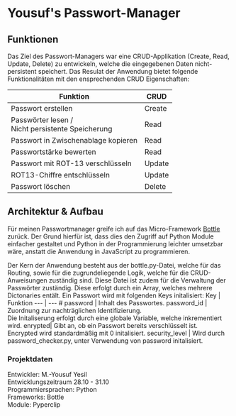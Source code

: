 # Yousuf's Passwort-Manager

## Funktionen

Das Ziel des Passwort-Managers war eine CRUD-Applikation (Create, Read, Update, Delete) zu entwickeln, welche die eingegebenen Daten nicht-persistent speichert.
Das Resulat der Anwendung bietet folgende Funktionalitäten mit den ensprechenden CRUD Eigenschaften:

Funktion | CRUD 
--- | --- 
Passwort erstellen | Create
Passwörter lesen   /<br> Nicht persistente Speicherung | Read
Passwort in Zwischenablage kopieren | Read
Passwortstärke bewerten | Read
Passwort mit ROT-13 verschlüsseln | Update
ROT13-Chiffre entschlüsseln | Update
Passwort löschen | Delete



## Architektur & Aufbau

Für meinen Passwortmanager greife ich auf das Micro-Framework [Bottle](https://github.com/bottlepy/bottle) zurück. Der Grund hierfür ist, dass dies den Zugriff auf Python Module einfacher gestaltet und Python in der Programmierung leichter umsetzbar wäre,
anstatt die Anwendung in JavaScript zu programmieren. 

Der Kern der Anwendung besteht aus der bottle.py-Datei, welche für das Routing, sowie für die zugrundeliegende Logik, welche für die CRUD-Anweisungen zuständig sind.
Diese Datei ist zudem für die Verwaltung der Passwörter zuständig.
Diese erfolgt durch ein Array, welches mehrere Dictonaries entält. Ein Passwort wird mit folgenden Keys initalisiert:
Key | Funktion 
--- | --- #
password | Inhalt des Passwortes.
password_id | Zuordnung zur nachträglichen Identifizierung.<br> Die Initaliserung erfolgt durch eine globale Variable, welche inkrementiert wird.
enrypted| Gibt an, ob ein Passwort bereits verschlüsselt ist. <br> Encrypted wird standardmäßig mit 0 initalisiert.
security_level | Wird durch password_checker.py, unter Verwendung von password initalisiert.



### Projektdaten
Entwickler: M.-Yousuf Yesil <br>
Entwicklungszeitraum 28.10 - 31.10 <br>
Programmiersprachen: Python <br>
Frameworks: Bottle <br>
Module: Pyperclip


